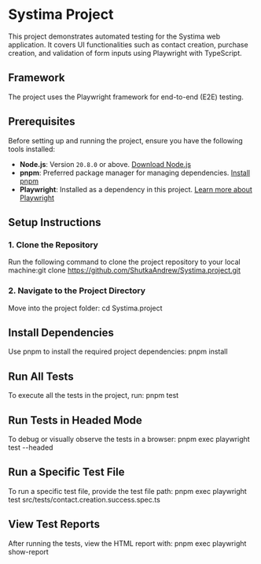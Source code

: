 # Systima Project
This project demonstrates automated testing for the Systima web application. It covers UI functionalities such as contact creation, purchase creation, and validation of form inputs using Playwright with TypeScript.

## Framework
The project uses the Playwright framework for end-to-end (E2E) testing.

## Prerequisites
Before setting up and running the project, ensure you have the following tools installed:

- **Node.js**: Version `20.8.0` or above. [Download Node.js](https://nodejs.org/)
- **pnpm**: Preferred package manager for managing dependencies. [Install pnpm](https://pnpm.io/installation)
- **Playwright**: Installed as a dependency in this project. [Learn more about Playwright](https://playwright.dev/)
## Setup Instructions
### 1. Clone the Repository
Run the following command to clone the project repository to your local machine:git clone https://github.com/ShutkaAndrew/Systima.project.git

### 2. Navigate to the Project Directory
Move into the project folder:
cd Systima.project

## Install Dependencies
Use pnpm to install the required project dependencies:
pnpm install

## Run All Tests
To execute all the tests in the project, run:
pnpm test

## Run Tests in Headed Mode
To debug or visually observe the tests in a browser:
pnpm exec playwright test --headed

## Run a Specific Test File
To run a specific test file, provide the test file path:
pnpm exec playwright test src/tests/contact.creation.success.spec.ts

## View Test Reports
After running the tests, view the HTML report with:
pnpm exec playwright show-report
